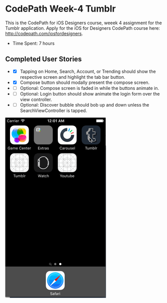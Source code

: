 # CodePath Week-4 Tumblr

This is the CodePath for iOS Designers course, weeek 4 assignment for the Tumblr application. Apply for the iOS for Designers CodePath course here: http://codepath.com/iosfordesigners.

+ Time Spent: 7 hours

## Completed User Stories

+ *[x] Tapping on Home, Search, Account, or Trending should show the respective screen and highlight the tab bar button.
+ *[x] Compose button should modally present the compose screen.
+ *[ ] Optional: Compose screen is faded in while the buttons animate in.
+ *[ ] Optional: Login button should show animate the login form over the view controller.
+ *[ ] Optional: Discover bubble should bob up and down unless the SearchViewController is tapped.

![Video Walkthrough](mh-tumblr.gif)
